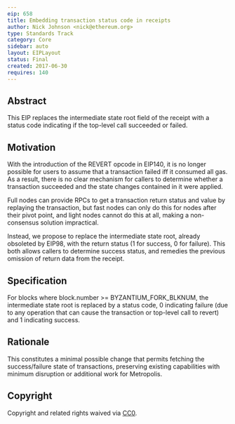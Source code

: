 ```yaml
---
eip: 658
title: Embedding transaction status code in receipts
author: Nick Johnson <nick@ethereum.org>
type: Standards Track
category: Core
sidebar: auto
layout: EIPLayout
status: Final
created: 2017-06-30
requires: 140
---
```


## Abstract

This EIP replaces the intermediate state root field of the receipt with a status code indicating if the top-level call succeeded or failed.

## Motivation

With the introduction of the REVERT opcode in EIP140, it is no longer possible for users to assume that a transaction failed iff it consumed all gas. As a result, there is no clear mechanism for callers to determine whether a transaction succeeded and the state changes contained in it were applied.

Full nodes can provide RPCs to get a transaction return status and value by replaying the transaction, but fast nodes can only do this for nodes after their pivot point, and light nodes cannot do this at all, making a non-consensus solution impractical.

Instead, we propose to replace the intermediate state root, already obsoleted by EIP98, with the return status (1 for success, 0 for failure). This both allows callers to determine success status, and remedies the previous omission of return data from the receipt.

## Specification

For blocks where block.number >= BYZANTIUM_FORK_BLKNUM, the intermediate state root is replaced by a status code, 0 indicating failure (due to any operation that can cause the transaction or top-level call to revert) and 1 indicating success.

## Rationale

This constitutes a minimal possible change that permits fetching the success/failure state of transactions, preserving existing capabilities with minimum disruption or additional work for Metropolis.

## Copyright

Copyright and related rights waived via [CC0](https://creativecommons.org/publicdomain/zero/1.0/).

